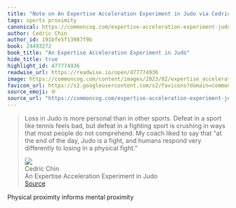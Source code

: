 ```yaml
---
title: "Note on An Expertise Acceleration Experiment in Judo via Cedric Chin"
tags: sports proximity
canonical: https://commoncog.com/expertise-acceleration-experiment-judo/
author: Cedric Chin
author_id: 191bfe5f13987f9b
book: 24493272
book_title: "An Expertise Acceleration Experiment in Judo"
hide_title: true
highlight_id: 477774936
readwise_url: https://readwise.io/open/477774936
image: https://commoncog.com/content/images/2023/02/expertise_acceleration_judo.jpg
favicon_url: https://s2.googleusercontent.com/s2/favicons?domain=commoncog.com
source_emoji: 🌐
source_url: "https://commoncog.com/expertise-acceleration-experiment-judo/#:~:text=Loss%20in%20Judo,a%20physical%20fight.%E2%80%9D"
---
```


> Loss in Judo is more personal than in other sports. Defeat in a sport like tennis feels bad, but defeat in a fighting sport is crushing in ways that most people do not comprehend. My coach liked to say that “at the end of the day, Judo is a fight, and humans respond very differently to losing in a physical fight.”
> <div class="quoteback-footer"><div class="quoteback-avatar"><img class="mini-favicon" src="https://s2.googleusercontent.com/s2/favicons?domain=commoncog.com"></div><div class="quoteback-metadata"><div class="metadata-inner"><span style="display:none">FROM:</span><div aria-label="Cedric Chin" class="quoteback-author"> Cedric Chin</div><div aria-label="An Expertise Acceleration Experiment in Judo" class="quoteback-title"> An Expertise Acceleration Experiment in Judo</div></div></div><div class="quoteback-backlink"><a target="_blank" aria-label="go to the full text of this quotation" rel="noopener" href="https://commoncog.com/expertise-acceleration-experiment-judo/#:~:text=Loss%20in%20Judo,a%20physical%20fight.%E2%80%9D" class="quoteback-arrow"> Source</a></div></div>

Physical proximity informs mental proximity